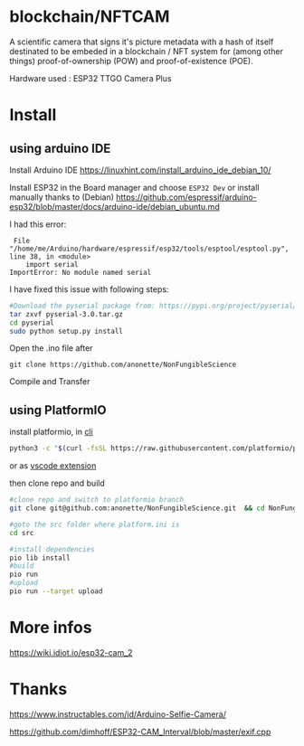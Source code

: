# blockchain/NFTCAM

A scientific camera that signs it's picture metadata with a hash of itself destinated to be embeded in a blockchain / NFT system for (among other things) proof-of-ownership (POW) and proof-of-existence (POE).

Hardware used : ESP32 TTGO Camera Plus

# Install
## using arduino IDE
Install Arduino IDE https://linuxhint.com/install_arduino_ide_debian_10/

Install ESP32 in the Board manager and choose `ESP32 Dev` or install manually thanks to (Debian) https://github.com/espressif/arduino-esp32/blob/master/docs/arduino-ide/debian_ubuntu.md

I had this error:
```
 File "/home/me/Arduino/hardware/espressif/esp32/tools/esptool/esptool.py", line 38, in <module>
    import serial
ImportError: No module named serial
```
I have fixed this issue with following steps:
```bash
#Download the pyserial package from: https://pypi.org/project/pyserial/#files
tar zxvf pyserial-3.0.tar.gz
cd pyserial
sudo python setup.py install
```
Open the .ino file after

`git clone https://github.com/anonette/NonFungibleScience`

Compile and Transfer 

## using PlatformIO
install platformio, in [cli](https://docs.platformio.org/en/latest/core/installation/methods/installer-script.html) 

```bash
python3 -c "$(curl -fsSL https://raw.githubusercontent.com/platformio/platformio/master/scripts/get-platformio.py)"
```
or as [vscode extension](https://platformio.org/install/ide?install=vscode) 

then clone repo and build
```bash
#clone repo and switch to platformio branch
git clone git@github.com:anonette/NonFungibleScience.git  && cd NonFungibleScience && git checkout platformio

#goto the src folder where platform.ini is
cd src

#install dependencies
pio lib install
#build
pio run
#upload
pio run --target upload
```
# More infos

https://wiki.idiot.io/esp32-cam_2

# Thanks

https://www.instructables.com/id/Arduino-Selfie-Camera/

https://github.com/dimhoff/ESP32-CAM_Interval/blob/master/exif.cpp
